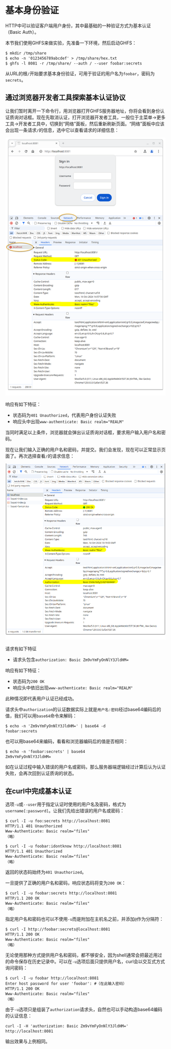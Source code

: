 # 基本身份验证

HTTP中可以验证客户端用户身份，其中最基础的一种验证方式为基本认证（Basic Auth）。

本节我们使用GHFS来做实验，先准备一下环境，然后启动GHFS：

```shell
$ mkdir /tmp/share
$ echo -n '0123456789abcdef' > /tmp/share/hex.txt
$ ghfs -l 8081 -r /tmp/share/ --auth / --user foobar:secrets
```

从URL的根`/`开始要求基本身份验证，可用于验证的用户名为`foobar`，密码为`secrets`。

## 通过浏览器开发者工具探索基本认证协议

让我们暂时离开一下命令行，用浏览器打开GHFS服务器地址，你将会看到身份认证质询对话框。现在先取消认证，打开浏览器开发者工具，一般位于主菜单->更多工具->开发者工具中，切换到“网络”面板，然后重新刷新页面。“网络”面板中应该会出现一条请求`/`的信息，选中它以查看请求的详细信息：

![要求基本验证](../image/basic-auth-403.png)

响应有如下特征：

- 状态码为`401 Unauthorized`，代表用户身份认证失败
- 响应头中出现`www-authenticate: Basic realm="REALM"`

当同时满足以上条件，浏览器就会弹出认证质询对话框，要求用户输入用户名和密码。

现在让我们输入正确的用户名和密码，并提交。我们会发现，现在可以正常显示页面了。再次选择查看`/`的请求信息：

![基本验证通过](../image/basic-auth-200.png)

请求有如下特征

- 请求头包含`authorization: Basic Zm9vYmFyOnNlY3JldHM=`

响应有如下特征：

- 状态码为`200 OK`
- 响应头中依旧出现`www-authenticate: Basic realm="REALM"`

此种情况即代表用户认证已经成功。

请求头中`authorization`的认证数据实际上就是`用户名:密码`经过base64编码后的值，我们可以用`base64`命令来解码：

```shell
$ echo -n 'Zm9vYmFyOnNlY3JldHM=' | base64 -d
foobar:secrets
```

也可以用base64来编码，看看和浏览器编码后的值是否相同：

```shell
$ echo -n 'foobar:secrets' | base64
Zm9vYmFyOnNlY3JldHM=
```

如在认证过程中输入错误的用户名或密码，那么服务器端逻辑经过计算后认为认证失败，会再次回到认证质询的状态。

## 在curl中完成基本认证

选项`-u`或`--user`用于指定认证时使用的用户名及密码，格式为`username[:password]`。让我们先给出错误的用户名或密码：

```shell
$ curl -I -u foo:secrets http://localhost:8081
HTTP/1.1 401 Unauthorized
Www-Authenticate: Basic realm="files"
（略）
```

```shell
$ curl -I -u foobar:idontknow http://localhost:8081
HTTP/1.1 401 Unauthorized
Www-Authenticate: Basic realm="files"
（略）
```

返回的状态码始终为`401 Unauthorized`。

一旦提供了正确的用户名和密码，响应状态码将变为`200 OK`：

```shell
$ curl -I -u foobar:secrets http://localhost:8081
HTTP/1.1 200 OK
Www-Authenticate: Basic realm="files"
（略）
```

指定用户名和密码也可以不使用`-u`而是附加在主机名之前，并添加`@`作为分隔符：

```shell
$ curl -I http://foobar:secrets@localhost:8081
HTTP/1.1 200 OK
Www-Authenticate: Basic realm="files"
（略）
```

无论使用那种方式提供用户名和密码，都不够安全，因为shell通常会把最近用过的命令保存在历史记录中。可以在`-u`选项后面只提供用户名，curl会以交互式方式询问密码：

```shell
$ curl -I -u foobar http://localhost:8081
Enter host password for user 'foobar': #（在此输入密码）
HTTP/1.1 200 OK
Www-Authenticate: Basic realm="files"
（略）
```

由于`-u`选项只是组装了`authorization`请求头，自然也可以手动构造base64编码的认证信息：

```shell
curl -I -H 'authorization: Basic Zm9vYmFyOnNlY3JldHM=' http://localhost:8081
```

输出效果与上例相同。
